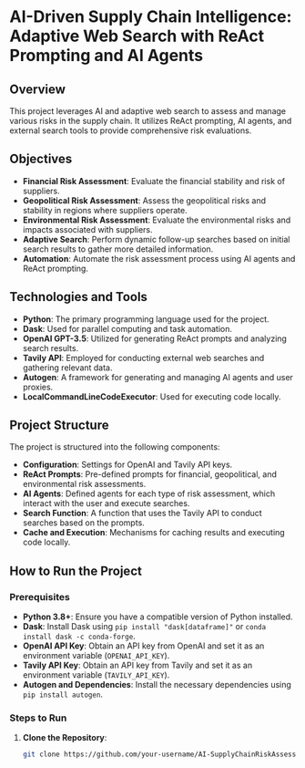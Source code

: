 # AI-Driven Supply Chain Intelligence: Adaptive Web Search with ReAct Prompting and AI Agents

## Overview

This project leverages AI and adaptive web search to assess and manage various risks in the supply chain. It utilizes ReAct prompting, AI agents, and external search tools to provide comprehensive risk evaluations.

## Objectives

- **Financial Risk Assessment**: Evaluate the financial stability and risk of suppliers.
- **Geopolitical Risk Assessment**: Assess the geopolitical risks and stability in regions where suppliers operate.
- **Environmental Risk Assessment**: Evaluate the environmental risks and impacts associated with suppliers.
- **Adaptive Search**: Perform dynamic follow-up searches based on initial search results to gather more detailed information.
- **Automation**: Automate the risk assessment process using AI agents and ReAct prompting.

## Technologies and Tools

- **Python**: The primary programming language used for the project.
- **Dask**: Used for parallel computing and task automation.
- **OpenAI GPT-3.5**: Utilized for generating ReAct prompts and analyzing search results.
- **Tavily API**: Employed for conducting external web searches and gathering relevant data.
- **Autogen**: A framework for generating and managing AI agents and user proxies.
- **LocalCommandLineCodeExecutor**: Used for executing code locally.

## Project Structure

The project is structured into the following components:

- **Configuration**: Settings for OpenAI and Tavily API keys.
- **ReAct Prompts**: Pre-defined prompts for financial, geopolitical, and environmental risk assessments.
- **AI Agents**: Defined agents for each type of risk assessment, which interact with the user and execute searches.
- **Search Function**: A function that uses the Tavily API to conduct searches based on the prompts.
- **Cache and Execution**: Mechanisms for caching results and executing code locally.

## How to Run the Project

### Prerequisites

- **Python 3.8+**: Ensure you have a compatible version of Python installed.
- **Dask**: Install Dask using `pip install "dask[dataframe]"` or `conda install dask -c conda-forge`.
- **OpenAI API Key**: Obtain an API key from OpenAI and set it as an environment variable (`OPENAI_API_KEY`).
- **Tavily API Key**: Obtain an API key from Tavily and set it as an environment variable (`TAVILY_API_KEY`).
- **Autogen and Dependencies**: Install the necessary dependencies using `pip install autogen`.

### Steps to Run

1. **Clone the Repository**:
   ```bash
   git clone https://github.com/your-username/AI-SupplyChainRiskAssessor.git
